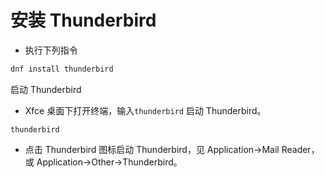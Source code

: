 # 安装 Thunderbird

- 执行下列指令

```bash
dnf install thunderbird
```

启动 Thunderbird

- Xfce 桌面下打开终端，输入`thunderbird` 启动 Thunderbird。

```shell
thunderbird
```

- 点击 Thunderbird 图标启动 Thunderbird，见 Application->Mail Reader，或 Application->Other->Thunderbird。
